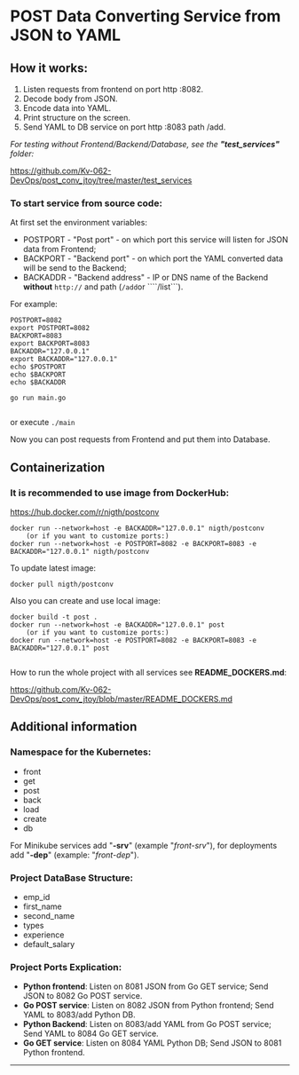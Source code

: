 # POST Data Converting Service from JSON to YAML

## How it works:
1. Listen requests from frontend on port http :8082.
2. Decode body from JSON.
3. Encode data into YAML.
4. Print structure on the screen.
5. Send YAML to DB service on port http :8083 path /add.

*For testing without Frontend/Backend/Database, see the **"test_services"** folder:*

https://github.com/Kv-062-DevOps/post_conv_jtoy/tree/master/test_services

### To start service from source code:
At first set the environment variables:
- POSTPORT - "Post port" - on which port this service will listen for JSON data from Frontend;
- BACKPORT - "Backend port" - on which port the YAML converted data will be send to the Backend;
- BACKADDR - "Backend address" - IP or DNS name of the Backend **without** ```http://``` and path (```/add```or ````/list```).

For example:
```
POSTPORT=8082
export POSTPORT=8082
BACKPORT=8083
export BACKPORT=8083
BACKADDR="127.0.0.1"
export BACKADDR="127.0.0.1"
echo $POSTPORT
echo $BACKPORT
echo $BACKADDR
 
go run main.go 
 
```
or execute ```./main```

Now you can post requests from Frontend and put them into Database.

## Containerization

### It is recommended to use image from DockerHub:
https://hub.docker.com/r/nigth/postconv
```
docker run --network=host -e BACKADDR="127.0.0.1" nigth/postconv
    (or if you want to customize ports:)
docker run --network=host -e POSTPORT=8082 -e BACKPORT=8083 -e BACKADDR="127.0.0.1" nigth/postconv
```
To update latest image:
```
docker pull nigth/postconv
```
Also you can create and use local image:
```
docker build -t post .
docker run --network=host -e BACKADDR="127.0.0.1" post
    (or if you want to customize ports:)
docker run --network=host -e POSTPORT=8082 -e BACKPORT=8083 -e BACKADDR="127.0.0.1" post
 
```
How to run the whole project with all services see **README_DOCKERS.md**:

https://github.com/Kv-062-DevOps/post_conv_jtoy/blob/master/README_DOCKERS.md

## Additional information

### Namespace for the Kubernetes:
* front
* get
* post
* back
* load
* create
* db

For Minikube services add "**-srv**" (example "_front-srv_"), for deployments add "**-dep**" (example: "_front-dep_").

### Project DataBase Structure:
- emp_id
- first_name
- second_name
- types
- experience
- default_salary

### Project Ports Explication:
+ **Python frontend**: Listen on 8081 JSON from Go GET service;      Send JSON to 8082 Go POST service.
+ **Go POST service**: Listen on 8082 JSON from Python frontend;     Send YAML to 8083/add Python DB.
+ **Python Backend**:  Listen on 8083/add YAML from Go POST service; Send YAML to 8084 Go GET service.
+ **Go GET service**:  Listen on 8084 YAML Python DB;                Send JSON to 8081 Python frontend. 
___
